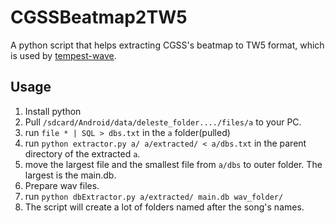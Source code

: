 # CGSSBeatmap2TW5
A python script that helps extracting CGSS's beatmap to TW5 format, which is used by [tempest-wave](https://github.com/HolySkyMin/TWx-Beatmap-Format).

## Usage
1. Install python
1. Pull `/sdcard/Android/data/deleste_folder..../files/a` to your PC.
1. run `file * | SQL > dbs.txt` in the `a` folder(pulled)
1. run `python extractor.py a/ a/extracted/ < a/dbs.txt` in the parent directory of the extracted `a`.
1. move the largest file and the smallest file from `a/dbs` to outer folder. The largest is the main.db.
1. Prepare wav files.
1. run `python dbExtractor.py a/extracted/ main.db wav_folder/`
1. The script will create a lot of folders named after the song's names.
